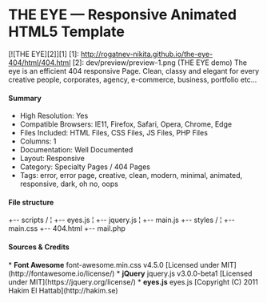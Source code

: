 # THE EYE — Responsive Animated HTML5 Template
[![THE EYE][2]][1]
  [1]: http://rogatnev-nikita.github.io/the-eye-404/html/404.html
  [2]: dev/preview/preview-1.png (THE EYE demo)
The eye is an efficient 404 responsive Page. Clean, classy and elegant for every creative people, corporates, agency, e-commerce, business, portfolio etc…<br>

<h4>Summary</h4>
<ul>
  <li>High Resolution: Yes</li>
  <li>Compatible Browsers: IE11, Firefox, Safari, Opera, Chrome, Edge</li>
  <li>Files Included: HTML Files, CSS Files, JS Files, PHP Files</li>
  <li>Columns: 1</li>
  <li>Documentation: Well Documented</li>
  <li>Layout: Responsive</li>
  <li>Category: Specialty Pages / 404 Pages</li>
  <li>Tags: error, error page, creative, clean, modern, minimal, animated, responsive, dark, oh no, oops</li>
</ul>

<h4>File structure</h4>
    +-- scripts /
    ¦	+-- eyes.js
    ¦	+-- jquery.js
    ¦	+-- main.js
    +-- styles /
    ¦    +-- main.css
    +-- 404.html
    +-- mail.php
    
<h4>Sources & Credits</h4>
* <strong>Font Awesome</strong>  
		font-awesome.min.css v4.5.0  
		[Licensed under MIT](http://fontawesome.io/license/)
* <strong>jQuery</strong>  
		jquery.js v3.0.0-beta1  
		[Licensed under MIT](https://jquery.org/license/)
* <strong>eyes.js</strong>  
		eyes.js  
		[Copyright (C) 2011 Hakim El Hattab](http://hakim.se)
